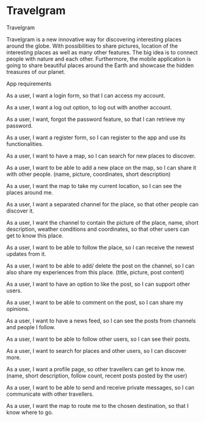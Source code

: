# Travelgram

Travelgram 

Travelgram is a new innovative way for discovering interesting places around the globe. 
With possibilities to share pictures, location of the interesting places as well as many other features. 
The big idea is to connect people with nature and each other. 
Furthermore, the mobile application is going to share beautiful places around the Earth and showcase the hidden treasures of our planet.

App requirements

As a user, I want a login form, so that I can access my account.

As a user, I want a log out option, to log out with another account.

As a user, I want, forgot the password feature, so that I can retrieve my password.

As a user, I want a register form, so I can register to the app and use its functionalities.

As a user, I want to have a map, so I can search for new places to discover.

As a user, I want to be able to add a new place on the map, so I can share it with other people. (name, picture, coordinates, short description)

As a user, I want the map to take my current location, so I can see the places around me.

As a user, I want a separated channel for the place, so that other people can discover it.

As a user, I want the channel to contain the picture of the place, name, short description, weather conditions and coordinates, 
so that other users can get to know this place.

As a user, I want to be able to follow the place, so I can receive the newest updates from it. 

As a user, I want to be able to add/ delete the post on the channel, so I can also share my experiences from this place. (title, picture, post content)

As a user, I want to have an option to like the post, so I can support other users.

As a user, I want to be able to comment on the post, so I can share my opinions.

As a user, I want to have a news feed, so I can see the posts from channels and people I follow.

As a user, I want to be able to follow other users, so I can see their posts.

As a user, I want to search for places and other users, so I can discover more.

As a user, I want a profile page, so other travellers can get to know me. (name, short description, follow count, recent posts posted by the user)

As a user, I want to be able to send and receive private messages, so I can communicate with other travellers. 

As a user, I want the map to route me to the chosen destination, so that I know where to go. 
